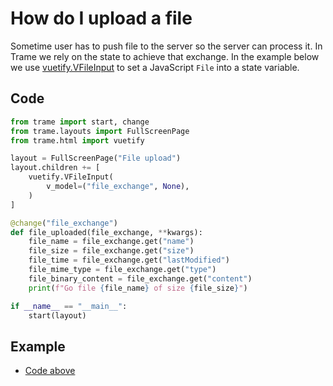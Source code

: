 # How do I upload a file

Sometime user has to push file to the server so the server can process it. In Trame we rely on the state to achieve that exchange.
In the example below we use [vuetify.VFileInput](https://vuetifyjs.com/en/components/file-inputs/) to set a JavaScript `File` into a state variable.

## Code

```python
from trame import start, change
from trame.layouts import FullScreenPage
from trame.html import vuetify

layout = FullScreenPage("File upload")
layout.children += [
    vuetify.VFileInput(
        v_model=("file_exchange", None),
    )
]

@change("file_exchange")
def file_uploaded(file_exchange, **kwargs):
    file_name = file_exchange.get("name")
    file_size = file_exchange.get("size")
    file_time = file_exchange.get("lastModified")
    file_mime_type = file_exchange.get("type")
    file_binary_content = file_exchange.get("content")
    print(f"Go file {file_name} of size {file_size}")

if __name__ == "__main__":
    start(layout)
```
## Example

- [Code above](https://github.com/Kitware/trame/blob/master/examples/howdoi/upload.py)